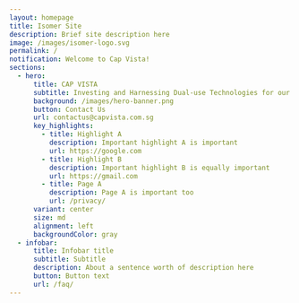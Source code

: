 ```yaml
---
layout: homepage
title: Isomer Site
description: Brief site description here
image: /images/isomer-logo.svg
permalink: /
notification: Welcome to Cap Vista!
sections:
  - hero:
      title: CAP VISTA
      subtitle: Investing and Harnessing Dual-use Technologies for our Future
      background: /images/hero-banner.png
      button: Contact Us
      url: contactus@capvista.com.sg
      key_highlights:
        - title: Highlight A
          description: Important highlight A is important
          url: https://google.com
        - title: Highlight B
          description: Important highlight B is equally important
          url: https://gmail.com
        - title: Page A
          description: Page A is important too
          url: /privacy/
      variant: center
      size: md
      alignment: left
      backgroundColor: gray
  - infobar:
      title: Infobar title
      subtitle: Subtitle
      description: About a sentence worth of description here
      button: Button text
      url: /faq/
---
```

